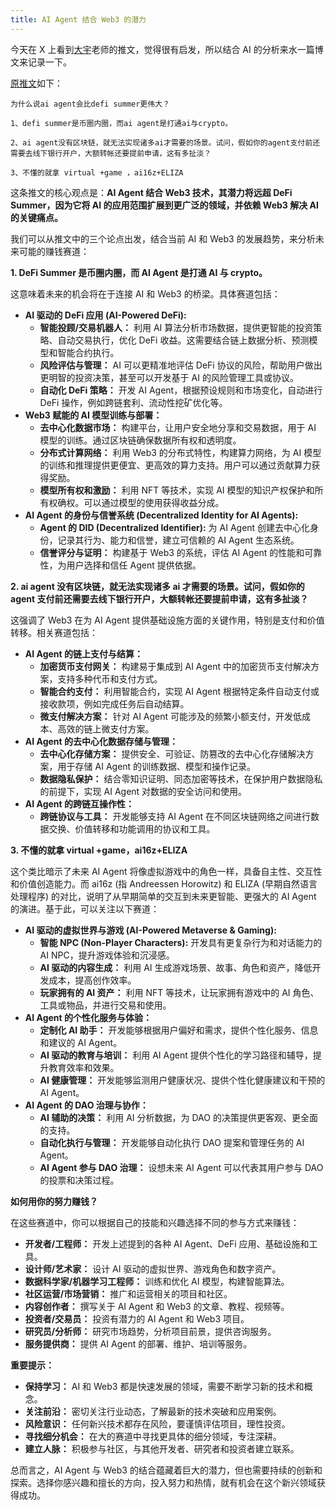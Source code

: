 ```yaml
---
title: AI Agent 结合 Web3 的潜力
---
```


今天在 X 上看到[大宇](https://x.com/BTCdayu/status/1873572025274671372)老师的推文，觉得很有启发，所以结合 AI 的分析来水一篇博文来记录一下。

[原推文](https://x.com/BTCdayu/status/1873572025274671372)如下：

```
为什么说ai agent会比defi summer更伟大？

1、defi summer是币圈内圈，而ai agent是打通ai与crypto。

2、ai agent没有区块链，就无法实现诸多ai才需要的场景。试问，假如你的agent支付前还需要去线下银行开户，大额转帐还要提前申请，这有多扯淡？

3、不懂的就拿 virtual +game ，ai16z+ELIZA
```

这条推文的核心观点是：**AI Agent 结合 Web3 技术，其潜力将远超 DeFi Summer，因为它将 AI 的应用范围扩展到更广泛的领域，并依赖 Web3 解决 AI 的关键痛点。**

我们可以从推文中的三个论点出发，结合当前 AI 和 Web3 的发展趋势，来分析未来可能的赚钱赛道：

**1. DeFi Summer 是币圈内圈，而 AI Agent 是打通 AI 与 crypto。**

这意味着未来的机会将在于连接 AI 和 Web3 的桥梁。具体赛道包括：

* **AI 驱动的 DeFi 应用 (AI-Powered DeFi):**
    * **智能投顾/交易机器人：** 利用 AI 算法分析市场数据，提供更智能的投资策略、自动交易执行，优化 DeFi 收益。这需要结合链上数据分析、预测模型和智能合约执行。
    * **风险评估与管理：**  AI 可以更精准地评估 DeFi 协议的风险，帮助用户做出更明智的投资决策，甚至可以开发基于 AI 的风险管理工具或协议。
    * **自动化 DeFi 策略：**  开发 AI Agent，根据预设规则和市场变化，自动进行 DeFi 操作，例如跨链套利、流动性挖矿优化等。
* **Web3 赋能的 AI 模型训练与部署：**
    * **去中心化数据市场：** 构建平台，让用户安全地分享和交易数据，用于 AI 模型的训练。通过区块链确保数据所有权和透明度。
    * **分布式计算网络：**  利用 Web3 的分布式特性，构建算力网络，为 AI 模型的训练和推理提供更便宜、更高效的算力支持。用户可以通过贡献算力获得奖励。
    * **模型所有权和激励：**  利用 NFT 等技术，实现 AI 模型的知识产权保护和所有权确权。可以通过模型的使用获得收益分成。
* **AI Agent 的身份与信誉系统 (Decentralized Identity for AI Agents):**
    * **Agent 的 DID (Decentralized Identifier):**  为 AI Agent 创建去中心化身份，记录其行为、能力和信誉，建立可信赖的 AI Agent 生态系统。
    * **信誉评分与证明：**  构建基于 Web3 的系统，评估 AI Agent 的性能和可靠性，为用户选择和信任 Agent 提供依据。

**2. ai agent 没有区块链，就无法实现诸多 ai 才需要的场景。试问，假如你的 agent 支付前还需要去线下银行开户，大额转帐还要提前申请，这有多扯淡？**

这强调了 Web3 在为 AI Agent 提供基础设施方面的关键作用，特别是支付和价值转移。相关赛道包括：

* **AI Agent 的链上支付与结算：**
    * **加密货币支付网关：**  构建易于集成到 AI Agent 中的加密货币支付解决方案，支持多种代币和支付方式。
    * **智能合约支付：**  利用智能合约，实现 AI Agent 根据特定条件自动支付或接收款项，例如完成任务后自动结算。
    * **微支付解决方案：**  针对 AI Agent 可能涉及的频繁小额支付，开发低成本、高效的链上微支付方案。
* **AI Agent 的去中心化数据存储与管理：**
    * **去中心化存储方案：**  提供安全、可验证、防篡改的去中心化存储解决方案，用于存储 AI Agent 的训练数据、模型和操作记录。
    * **数据隐私保护：**  结合零知识证明、同态加密等技术，在保护用户数据隐私的前提下，实现 AI Agent 对数据的安全访问和使用。
* **AI Agent 的跨链互操作性：**
    * **跨链协议与工具：**  开发能够支持 AI Agent 在不同区块链网络之间进行数据交换、价值转移和功能调用的协议和工具。

**3. 不懂的就拿 virtual +game，ai16z+ELIZA**

这个类比暗示了未来 AI Agent 将像虚拟游戏中的角色一样，具备自主性、交互性和价值创造能力。而 ai16z (指 Andreessen Horowitz) 和 ELIZA (早期自然语言处理程序) 的对比，说明了从早期简单的交互到未来更智能、更强大的 AI Agent 的演进。基于此，可以关注以下赛道：

* **AI 驱动的虚拟世界与游戏 (AI-Powered Metaverse & Gaming):**
    * **智能 NPC (Non-Player Characters):**  开发具有更复杂行为和对话能力的 AI NPC，提升游戏体验和沉浸感。
    * **AI 驱动的内容生成：**  利用 AI 生成游戏场景、故事、角色和资产，降低开发成本，提高创作效率。
    * **玩家拥有的 AI 资产：**  利用 NFT 等技术，让玩家拥有游戏中的 AI 角色、工具或物品，并进行交易和使用。
* **AI Agent 的个性化服务与体验：**
    * **定制化 AI 助手：**  开发能够根据用户偏好和需求，提供个性化服务、信息和建议的 AI Agent。
    * **AI 驱动的教育与培训：**  利用 AI Agent 提供个性化的学习路径和辅导，提升教育效率和效果。
    * **AI 健康管理：**  开发能够监测用户健康状况、提供个性化健康建议和干预的 AI Agent。
* **AI Agent 的 DAO 治理与协作：**
    * **AI 辅助的决策：**  利用 AI 分析数据，为 DAO 的决策提供更客观、更全面的支持。
    * **自动化执行与管理：**  开发能够自动化执行 DAO 提案和管理任务的 AI Agent。
    * **AI Agent 参与 DAO 治理：**  设想未来 AI Agent 可以代表其用户参与 DAO 的投票和决策过程。

**如何用你的努力赚钱？**

在这些赛道中，你可以根据自己的技能和兴趣选择不同的参与方式来赚钱：

* **开发者/工程师：**  开发上述提到的各种 AI Agent、DeFi 应用、基础设施和工具。
* **设计师/艺术家：**  设计 AI 驱动的虚拟世界、游戏角色和数字资产。
* **数据科学家/机器学习工程师：**  训练和优化 AI 模型，构建智能算法。
* **社区运营/市场营销：**  推广和运营相关的项目和社区。
* **内容创作者：**  撰写关于 AI Agent 和 Web3 的文章、教程、视频等。
* **投资者/交易员：**  投资有潜力的 AI Agent 和 Web3 项目。
* **研究员/分析师：**  研究市场趋势，分析项目前景，提供咨询服务。
* **服务提供商：**  提供 AI Agent 的部署、维护、培训等服务。

**重要提示：**

* **保持学习：**  AI 和 Web3 都是快速发展的领域，需要不断学习新的技术和概念。
* **关注前沿：**  密切关注行业动态，了解最新的技术突破和应用案例。
* **风险意识：**  任何新兴技术都存在风险，要谨慎评估项目，理性投资。
* **寻找细分机会：**  在大的赛道中寻找更具体的细分领域，专注深耕。
* **建立人脉：**  积极参与社区，与其他开发者、研究者和投资者建立联系。

总而言之，AI Agent 与 Web3 的结合蕴藏着巨大的潜力，但也需要持续的创新和探索。选择你感兴趣和擅长的方向，投入努力和热情，就有机会在这个新兴领域获得成功。
